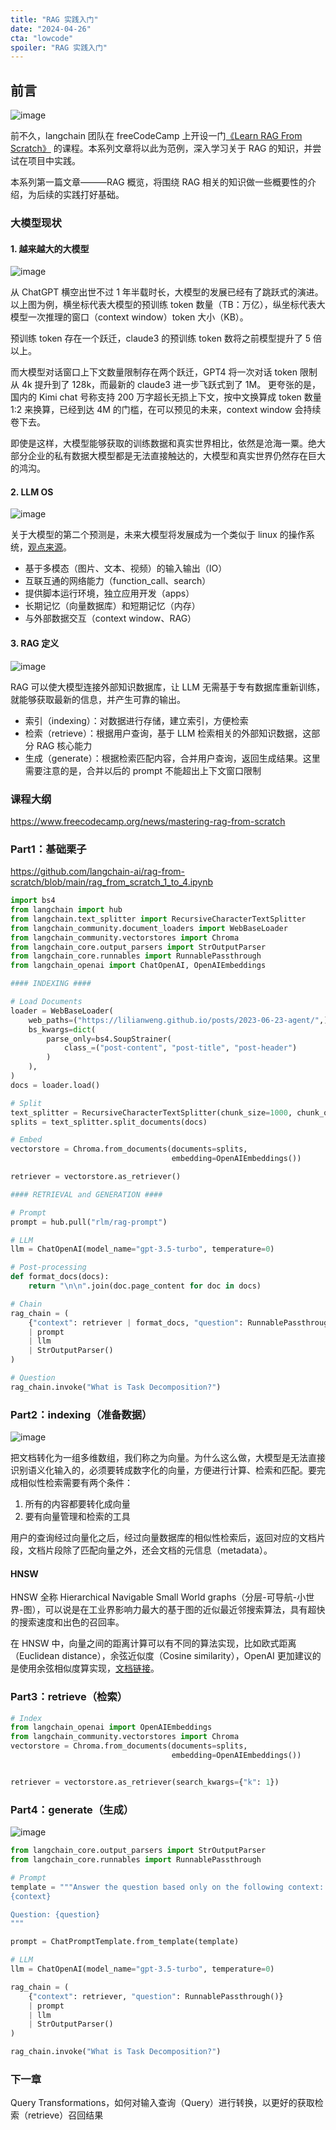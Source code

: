 ```yaml
---
title: "RAG 实践入门"
date: "2024-04-26"
cta: "lowcode"
spoiler: "RAG 实践入门"
---
```


## 前言

![image](./images/rag-from-scratch.png)

前不久，langchain 团队在 freeCodeCamp 上开设一门[《Learn RAG From Scratch》](https://www.youtube.com/watch?v=sVcwVQRHIc8) 的课程。本系列文章将以此为范例，深入学习关于 RAG 的知识，并尝试在项目中实践。

本系列第一篇文章———RAG 概览，将围绕 RAG 相关的知识做一些概要性的介绍，为后续的实践打好基础。

### 大模型现状

#### 1. 越来越大的大模型

![image](./images/growing-big-model.png)

从 ChatGPT 横空出世不过 1 年半载时长，大模型的发展已经有了跳跃式的演进。以上图为例，横坐标代表大模型的预训练 token 数量（TB：万亿），纵坐标代表大模型一次推理的窗口（context window）token 大小（KB）。

预训练 token 存在一个跃迁，claude3 的预训练 token 数将之前模型提升了 5 倍以上。

而大模型对话窗口上下文数量限制存在两个跃迁，GPT4 将一次对话 token 限制从 4k 提升到了 128k，而最新的 claude3 进一步飞跃式到了 1M。
更夸张的是，国内的 Kimi chat 号称支持 200 万字超长无损上下文，按中文换算成 token 数量 1:2 来换算，已经到达 4M 的门槛，在可以预见的未来，context window 会持续卷下去。

即使是这样，大模型能够获取的训练数据和真实世界相比，依然是沧海一粟。绝大部分企业的私有数据大模型都是无法直接触达的，大模型和真实世界仍然存在巨大的鸿沟。

#### 2. LLM OS

![image](./images/llm-os.png)

关于大模型的第二个预测是，未来大模型将发展成为一个类似于 linux 的操作系统，[观点来源](https://twitter.com/karpathy/status/1707437820045062561)。

- 基于多模态（图片、文本、视频）的输入输出（IO）
- 互联互通的网络能力（function_call、search）
- 提供脚本运行环境，独立应用开发（apps）
- 长期记忆（向量数据库）和短期记忆（内存）
- 与外部数据交互（context window、RAG）

#### 3. RAG 定义

![image](./images/rag-flow.png)

RAG 可以使大模型连接外部知识数据库，让 LLM 无需基于专有数据库重新训练，就能够获取最新的信息，并产生可靠的输出。

- 索引（indexing）：对数据进行存储，建立索引，方便检索
- 检索（retrieve）：根据用户查询，基于 LLM 检索相关的外部知识数据，这部分 RAG 核心能力
- 生成（generate）：根据检索匹配内容，合并用户查询，返回生成结果。这里需要注意的是，合并以后的 prompt 不能超出上下文窗口限制

### 课程大纲

https://www.freecodecamp.org/news/mastering-rag-from-scratch

### Part1：基础栗子

https://github.com/langchain-ai/rag-from-scratch/blob/main/rag_from_scratch_1_to_4.ipynb

```python
import bs4
from langchain import hub
from langchain.text_splitter import RecursiveCharacterTextSplitter
from langchain_community.document_loaders import WebBaseLoader
from langchain_community.vectorstores import Chroma
from langchain_core.output_parsers import StrOutputParser
from langchain_core.runnables import RunnablePassthrough
from langchain_openai import ChatOpenAI, OpenAIEmbeddings

#### INDEXING ####

# Load Documents
loader = WebBaseLoader(
    web_paths=("https://lilianweng.github.io/posts/2023-06-23-agent/",),
    bs_kwargs=dict(
        parse_only=bs4.SoupStrainer(
            class_=("post-content", "post-title", "post-header")
        )
    ),
)
docs = loader.load()

# Split
text_splitter = RecursiveCharacterTextSplitter(chunk_size=1000, chunk_overlap=200)
splits = text_splitter.split_documents(docs)

# Embed
vectorstore = Chroma.from_documents(documents=splits,
                                    embedding=OpenAIEmbeddings())

retriever = vectorstore.as_retriever()

#### RETRIEVAL and GENERATION ####

# Prompt
prompt = hub.pull("rlm/rag-prompt")

# LLM
llm = ChatOpenAI(model_name="gpt-3.5-turbo", temperature=0)

# Post-processing
def format_docs(docs):
    return "\n\n".join(doc.page_content for doc in docs)

# Chain
rag_chain = (
    {"context": retriever | format_docs, "question": RunnablePassthrough()}
    | prompt
    | llm
    | StrOutputParser()
)

# Question
rag_chain.invoke("What is Task Decomposition?")
```

### Part2：indexing（准备数据）

![image](./images/rag-indexing.png)

把文档转化为一组多维数组，我们称之为向量。为什么这么做，大模型是无法直接识别语义化输入的，必须要转成数字化的向量，方便进行计算、检索和匹配。要完成相似性检索需要有两个条件：

1. 所有的内容都要转化成向量
2. 要有向量管理和检索的工具

用户的查询经过向量化之后，经过向量数据库的相似性检索后，返回对应的文档片段，文档片段除了匹配向量之外，还会文档的元信息（metadata）。

#### HNSW

HNSW 全称 Hierarchical Navigable Small World graphs（分层-可导航-小世界-图），可以说是在工业界影响力最大的基于图的近似最近邻搜索算法，具有超快的搜索速度和出色的召回率。

在 HNSW 中，向量之间的距离计算可以有不同的算法实现，比如欧式距离（Euclidean distance），余弦近似度（Cosine similarity），OpenAI 更加建议的是使用余弦相似度算实现，[文档链接](https://help.openai.com/en/articles/8984345-which-distance-function-should-i-use)。

### Part3：retrieve（检索）

```python
# Index
from langchain_openai import OpenAIEmbeddings
from langchain_community.vectorstores import Chroma
vectorstore = Chroma.from_documents(documents=splits,
                                    embedding=OpenAIEmbeddings())


retriever = vectorstore.as_retriever(search_kwargs={"k": 1})
```

### Part4：generate（生成）

![image](./images/rag-generating.png)

```python
from langchain_core.output_parsers import StrOutputParser
from langchain_core.runnables import RunnablePassthrough

# Prompt
template = """Answer the question based only on the following context:
{context}

Question: {question}
"""

prompt = ChatPromptTemplate.from_template(template)

# LLM
llm = ChatOpenAI(model_name="gpt-3.5-turbo", temperature=0)

rag_chain = (
    {"context": retriever, "question": RunnablePassthrough()}
    | prompt
    | llm
    | StrOutputParser()
)

rag_chain.invoke("What is Task Decomposition?")
```

### 下一章

Query Transformations，如何对输入查询（Query）进行转换，以更好的获取检索（retrieve）召回结果

